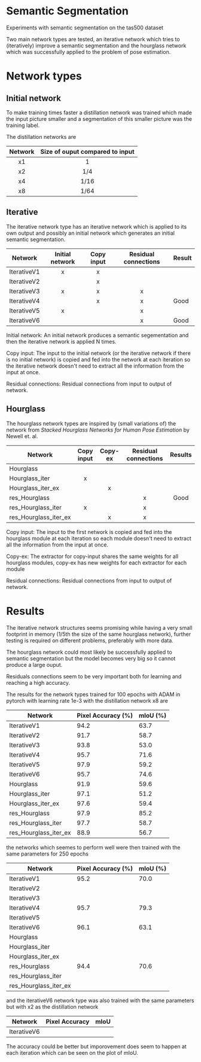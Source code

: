 # Semantic Segmentation
Experiments with semantic segmentation on the tas500 dataset

Two main network types are tested, an iterative network which tries to (iteratively) improve a semantic segmentation and the hourglass network which was successfully applied to the problem of pose estimation.

# Network types

## Initial network

To make training times faster a distillation network was trained which made the input picture smaller and a segmentation of this smaller picture was the training label.

The distillation networks are

| Network | Size of ouput compared to input |
| :-----: | :-----------------------------: |
| x1      | 1                               |
| x2      | 1/4                             |
| x4      | 1/16                            |
| x8      | 1/64                            |

## Iterative

The iterative network type has an iterative network which is applied to its own output and possibly an initial network which generates an initial semantic segmentation.

| Network       | Initial network | Copy input | Residual connections | Result |
| ------------- | :-------------: | :--------: | :------------------: | ------ |
| IterativeV1   | x               | x          |                      |        |
| IterativeV2   |                 | x          |                      |        |
| IterativeV3   | x               | x          | x                    |        |
| IterativeV4   |                 | x          | x                    |  Good  |
| IterativeV5   | x               |            | x                    |        |
| IterativeV6   |                 |            | x                    |  Good  |

Initial network: An initial network produces a semantic segementation and then the iterative network is applied N times.

Copy input: The input to the initial network (or the iterative network if there is no initial network) is copied and fed into the network at each iteration so the iterative network doesn't need to extract all the information from the input at once.

Residual connections: Residual connections from input to output of network.

## Hourglass

The hourglass network types are inspired by (small variations of) the network from *Stacked Hourglass Networks for Human Pose Estimation* by Newell et. al.

| Network               | Copy input | Copy-ex | Residual connections | Results |
| --------------------- | :--------: | :-----: | :------------------: | :-----: |
| Hourglass             |            |         |                      |         |
| Hourglass_iter        | x          |         |                      |         |
| Hourglass_iter_ex     |            | x       |                      |         |
| res_Hourglass         |            |         | x                    | Good    |
| res_Hourglass_iter    | x          |         | x                    |         |
| res_Hourglass_iter_ex |            | x       | x                    |         |

Copy input: The input to the first network is copied and fed into the hourglass module at each iteration so each module doesn't need to extract all the information from the input at once.

Copy-ex: The extractor for copy-input shares the same weights for all hourglass modules, copy-ex has new weights for each extractor for each module

Residual connections: Residual connections from input to output of network.

# Results

The iterative network structures seems promising while having a very small footprint in memory (1/5th the size of the same hourglass network), further testing is required on different problems, preferably with more data.

The hourglass network could most likely be successfully applied to semantic segmentation but the model becomes very big so it cannot produce a large ouput.

Residuals connections seem to be very important both for learning and reaching a high accuracy.

The results for the network types trained for 100 epochs with ADAM in pytorch with learning rate 1e-3 with the distillation network x8 are

| Network               | Pixel Accuracy (%) | mIoU (%) |
| --------------------- | ------------------ | -------- |
| IterativeV1           | 94.2               | 63.7     |
| IterativeV2           | 91.7               | 58.7     |
| IterativeV3           | 93.8               | 53.0     |
| IterativeV4           | 95.7               | 71.6     |
| IterativeV5           | 97.9               | 59.2     |
| IterativeV6           | 95.7               | 74.6     |
| Hourglass             | 91.9               | 59.6     |
| Hourglass_iter        | 97.1               | 51.2     |
| Hourglass_iter_ex     | 97.6               | 59.4     |
| res_Hourglass         | 97.9               | 85.2     |
| res_Hourglass_iter    | 97.7               | 58.7     |
| res_Hourglass_iter_ex | 88.9               | 56.7     |

the networks which seemes to perform well were then trained with the same parameters for 250 epochs

| Network               | Pixel Accuracy (%) | mIoU (%) |
| --------------------- | ------------------ | -------- |
| IterativeV1           | 95.2               | 70.0     |
| IterativeV2           |                |      |
| IterativeV3           |                |      |
| IterativeV4           | 95.7               | 79.3     |
| IterativeV5           |                |      |
| IterativeV6           | 96.1               | 63.1     |
| Hourglass             |                |      |
| Hourglass_iter        |                |      |
| Hourglass_iter_ex     |                |      |
| res_Hourglass         | 94.4               | 70.6     |
| res_Hourglass_iter    |                |      |
| res_Hourglass_iter_ex |                |      |

and the iterativeV6 network type was also trained with the same parameters but with x2 as the distillation network

| Network               | Pixel Accuracy | mIoU |
| --------------------- | -------------- | ---- |
| IterativeV6           |                |      |

The accuracy could be better but imporovement does seem to happen at each iteration which can be seen on the plot of mIoU.

